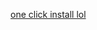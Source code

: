 <a href="https://subscribe.adblockplus.org/?location=https://raw.githubusercontent.com/ledoxmedox/hide-myanimelist-score/master/filter.txt&amp;title=hide-mal-rating" rel="nofollow">one click install lol</a></p>
